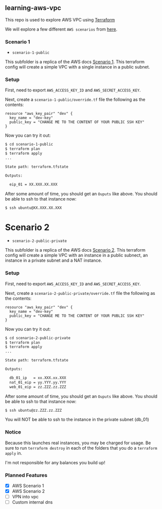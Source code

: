 ## learning-aws-vpc

This repo is used to explore AWS VPC using [Terraform](https://www.terraform.io/)

We will explore a few different `AWS scenarios` from
[here](http://docs.aws.amazon.com/AmazonVPC/latest/UserGuide/VPC_Scenarios.html).

### Scenario 1

* `scenario-1-public`

This subfolder is a replica of the AWS docs [Scenario 1](http://docs.aws.amazon.com/AmazonVPC/latest/UserGuide/VPC_Scenario1.html).
This terraform config will create a simple VPC with a single instance in a public subnet.

### Setup

First, need to export `AWS_ACCESS_KEY_ID` and `AWS_SECRET_ACCESS_KEY`.

Next, create a `scenario-1-public/override.tf` file the following as the contents:

```
resource "aws_key_pair" "dev" {
  key_name = "dev-key"
  public_key = "CHANGE ME TO THE CONTENT OF YOUR PUBLIC SSH KEY"
}
```

Now you can try it out:

```bash
$ cd scenario-1-public
$ terraform plan
$ terraform apply
...

State path: terraform.tfstate

Outputs:

  eip_01 = XX.XXX.XX.XXX
```

After some amount of time, you should get an `Ouputs` like above. You should be able
to ssh to that instance now:

```bash
$ ssh ubuntu@XX.XXX.XX.XXX
```

Scenario 2
==========

* `scenario-2-public-private`

This subfolder is a replica of the AWS docs [Scenario 2](http://docs.aws.amazon.com/AmazonVPC/latest/UserGuide/VPC_Scenario2.html).
This terraform config will create a simple VPC with an instance in a public subnect, an
instance in a private subnet and a NAT instance.

### Setup

First, need to export `AWS_ACCESS_KEY_ID` and `AWS_SECRET_ACCESS_KEY`.

Next, create a `scenario-2-public-private/override.tf` file the following as the contents:

```
resource "aws_key_pair" "dev" {
  key_name = "dev-key"
  public_key = "CHANGE ME TO THE CONTENT OF YOUR PUBLIC SSH KEY"
}
```

Now you can try it out:

```bash
$ cd scenario-2-public-private
$ terraform plan
$ terraform apply
...

State path: terraform.tfstate

Outputs:

  db_01_ip   = xx.XXX.xx.XXX
  nat_01_eip = yy.YYY.yy.YYY
  web_01_eip = zz.ZZZ.zz.ZZZ
```

After some amount of time, you should get an `Ouputs` like above. You should be able
to ssh to that instance now:

```bash
$ ssh ubuntu@zz.ZZZ.zz.ZZZ
```

You will NOT be able to ssh to the instance in the private subnet (db_01)

### __Notice__

Because this launches real instances, you may be charged for usage. Be sure to
run `terraform destroy` in each of the folders that you do a `terraform apply` in.

I'm not responsible for any balances you build up!

### Planned Features

 - [x] AWS Scenario 1
 - [x] AWS Scenario 2
 - [ ] VPN into vpc
 - [ ] Custom internal dns
